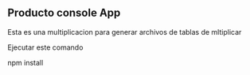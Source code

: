 ## Producto console App

Esta es una multiplicacion para generar archivos de tablas de mltiplicar

Ejecutar este comando

npm install